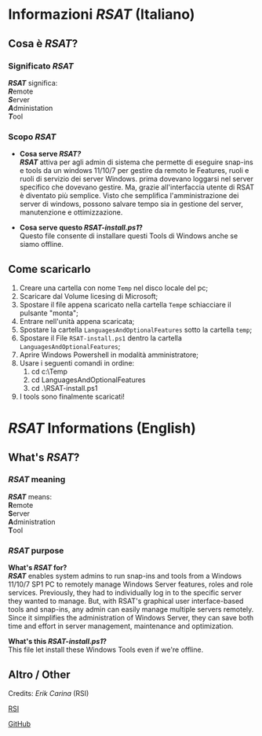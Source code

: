 # Informazioni *RSAT* (Italiano)


## Cosa è *RSAT*?

### Significato *RSAT*

***RSAT*** significa:  
***R***emote  
***S***erver  
***A***dministation  
***T***ool

### Scopo _RSAT_

- **Cosa serve *RSAT?***  
***RSAT*** attiva per agli admin di sistema che permette di eseguire snap-ins e tools da un windows 11/10/7 per gestire da remoto le Features, ruoli e ruoli di servizio dei server Windows.
prima dovevano loggarsi nel server specifico che dovevano gestire. Ma, grazie all'interfaccia utente di RSAT è diventato più semplice. 
Visto che semplifica l'amministrazione dei server di windows, possono salvare tempo sia in gestione del server, manutenzione e ottimizzazione.

- **Cosa serve questo *RSAT-install.ps1*?**  
Questo file consente di installare questi Tools di Windows anche se siamo offline.


## Come scaricarlo

1. Creare una cartella con nome `Temp` nel disco locale del pc;
2. Scaricare dal Volume licesing di Microsoft;
3. Spostare il file appena scaricato nella cartella `Temp`e schiacciare il pulsante "monta";
4. Entrare nell'unità appena scaricata;
5. Spostare la cartella `LanguagesAndOptionalFeatures` sotto la cartella `temp`;
6. Spostare il File `RSAT-install.ps1` dentro la cartella `LanguagesAndOptionalFeatures`;
7. Aprire Windows Powershell in modalità amministratore;
8. Usare i seguenti comandi in ordine:
    1. cd c:\Temp
    2. cd LanguagesAndOptionalFeatures
    3. cd .\RSAT-install.ps1
9. I tools sono finalmente scaricati!



# *RSAT* Informations (English)


## What's *RSAT*?

### *RSAT* meaning

***RSAT*** means:  
**R**emote  
**S**erver  
**A**dministration  
**T**ool

### *RSAT* purpose

**What's *RSAT* for?**  
***RSAT*** enables system admins to run snap-ins and tools from a Windows 11/10/7 SP1 PC to remotely manage Windows Server features, roles and role services. Previously, they had to individually log in to the specific server they wanted to manage. But, with RSAT's graphical user interface-based tools and snap-ins, any admin can easily manage multiple servers remotely. Since it simplifies the administration of Windows Server, they can save both time and effort in server management, maintenance and optimization.

**What's this *RSAT-install.ps1*?**  
This file let install these Windows Tools even if we're offline.


## Altro / Other 

Credits: *Erik Carina* (RSI)

[RSI](https://www.rsi.ch/)

[GitHub](https://github.com/Ek6pr0/RSAT_Offline_11)
